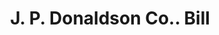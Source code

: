 ---
doi: 10.7916/D8G17BT8
date_other: '1880'
date_other_textual: 1880-1889
form: printed ephemera
genre:
- Invoices
name:
- J. P. Donaldson Co.
object_in_context_url: https://biggert.cul.columbia.edu/items/view/ave_biggert_00614
subject_hierarchical_geographic:
- Detroit, Michigan, United States
subject_name:
- J. P. Donaldson Co.
title: J. P. Donaldson Co.. Bill
sort_title: J. P. Donaldson Co.. Bill
call_number: ave_biggert_00614
coordinates:
- 42.331388888888895,-83.04583333333333
pid: ave_biggert_00614
identifiers: ave_biggert_00614
thumbnail: https://derivativo-1.library.columbia.edu/iiif/2/ldpd:343748/full/!256,256/0/native.jpg
permalink: "/biggert/ave_biggert_00614/"
layout: iiif-image-page
---